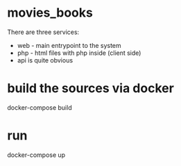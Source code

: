 # movies_books
There are three services:
* web - main entrypoint to the system 
* php - html files with php inside (client side) 
* api is quite obvious

# build the sources via docker
docker-compose build

# run
docker-compose up
